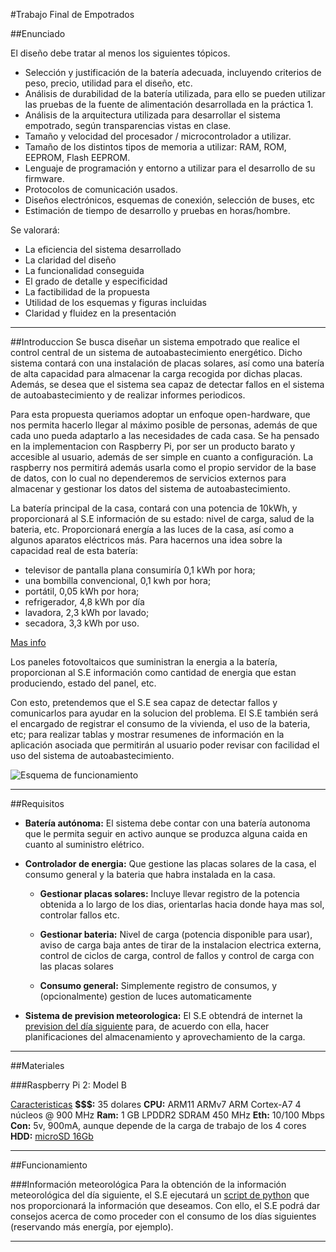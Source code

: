 #Trabajo Final de Empotrados

##Enunciado

El diseño debe tratar al menos los siguientes tópicos.

* Selección y justificación de la batería adecuada, incluyendo criterios de peso, precio, utilidad para el diseño, etc.
* Análisis de durabilidad de la batería utilizada, para ello se pueden utilizar las pruebas de la fuente de alimentación desarrollada en la práctica 1.
* Análisis de la arquitectura utilizada para desarrollar el sistema empotrado, según transparencias vistas en clase.
* Tamaño y velocidad del procesador / microcontrolador a utilizar.
* Tamaño de los distintos tipos de memoria a utilizar: RAM, ROM, EEPROM, Flash EEPROM.
* Lenguaje de programación y entorno a utilizar para el desarrollo de su firmware.
* Protocolos de comunicación usados.
* Diseños electrónicos, esquemas de conexión, selección de buses, etc
* Estimación de tiempo de desarrollo y pruebas en horas/hombre.

Se valorará:

* La eficiencia del sistema desarrollado
* La claridad del diseño
* La funcionalidad conseguida
* El grado de detalle y especificidad
* La factibilidad de la propuesta
* Utilidad de los esquemas y figuras incluidas
* Claridad y fluidez en la presentación

------------------------

##Introduccion
Se busca diseñar un sistema empotrado que realice el control central de un sistema de autoabastecimiento energético. Dicho sistema contará con una instalación de placas solares, así como una batería de alta capacidad para almacenar la carga recogida por dichas placas. Además, se desea que el sistema sea capaz de detectar fallos en el sistema de autoabastecimiento y de realizar informes periodicos.

Para esta propuesta queriamos adoptar un enfoque open-hardware, que nos permita hacerlo llegar al máximo posible de personas, además de que cada uno pueda adaptarlo a las necesidades de cada casa. Se ha pensado en la implementacion con Raspberry Pi, por ser un producto barato y accesible al usuario, además de ser simple en cuanto a configuración. La raspberry nos permitirá además usarla como el propio servidor de la base de datos, con lo cual no dependeremos de servicios externos para almacenar y gestionar los datos del sistema de autoabastecimiento. 

La batería principal de la casa, contará con una potencia de 10kWh, y proporcionará al S.E información de su estado: nivel de carga, salud de la bateria, etc. Proporcionará energía a las luces de la casa, así como a algunos aparatos eléctricos más. Para hacernos una idea sobre la capacidad real de esta batería:

* televisor de pantalla plana consumiría 0,1 kWh por hora;
* una bombilla convencional, 0,1 kwh por hora;
* portátil, 0,05 kWh por hora;
* refrigerador, 4,8 kWh por día
* lavadora, 2,3 kWh por lavado;
* secadora, 3,3 kWh por uso.

[Mas info][Tesla-bat]

Los paneles fotovoltaicos que suministran la energia a la batería, proporcionan al S.E información como cantidad de energia que estan produciendo, estado del panel, etc.

Con esto, pretendemos que el S.E sea capaz de detectar fallos y comunicarlos para ayudar en la solucion del problema. El S.E también será el encargado de registrar el consumo de la vivienda, el uso de la bateria, etc; para realizar tablas y mostrar resumenes de información en la aplicación asociada que permitirán al usuario poder revisar con facilidad el uso del sistema de autoabastecimiento.

![Esquema de funcionamiento][EsquemaFuncionamiento]

------------------------

##Requisitos
* **Batería autónoma:** El sistema debe contar con una batería autonoma que le permita seguir en activo aunque se produzca alguna caida en cuanto al suministro elétrico. 

* **Controlador de energia:** Que gestione las placas solares de la casa, el consumo general y la bateria que habra instalada en la casa.

    * **Gestionar placas solares:** Incluye llevar registro de la potencia obtenida a lo largo de los dias, orientarlas hacia donde haya mas sol, controlar fallos etc.

    * **Gestionar bateria:** Nivel de carga (potencia disponible para usar), aviso de carga baja antes de tirar de la instalacion electrica externa, control de ciclos de carga, control de fallos y control de carga con las placas solares

    * **Consumo general:** Simplemente registro de consumos, y (opcionalmente) gestion de luces automaticamente

* **Sistema de prevision meteorologica:** El S.E obtendrá de internet la [prevision del día siguiente][info-meteo] para, de acuerdo con ella, hacer planificaciones del almacenamiento y aprovechamiento de la carga.

------------------------

##Materiales

###Raspberry Pi 2: Model B

[Caracteristicas][Rasp2B]
**$$$:** 35 dolares
**CPU:** ARM11 ARMv7 ARM Cortex-A7 4 núcleos @ 900 MHz 
**Ram:** 1 GB LPDDR2 SDRAM 450 MHz 
**Eth:** 10/100 Mbps 
**Con:** 5v, 900mA, aunque depende de la carga de trabajo de los 4 cores 
**HDD:** [microSD 16Gb][microSD] 

------------------------

##Funcionamiento

###Información meteorológica
Para la obtención de la información meteorológica del día siguiente, el S.E ejecutará un [script de python][script-meteo] que nos proporcionará la información que deseamos. Con ello, el S.E podrá dar consejos acerca de como proceder con el consumo de los días siguientes (reservando más energía, por ejemplo).



-------------------------------------------------------------------------------------------------------------------------------------------------

[Tesla-bat]: http://faircompanies.com/blogs/view/tesla-powerwall-una-bateria-domestica-entre-casa-y-el-coche/
[EsquemaFuncionamiento]: https://github.com/AndresCidoncha/Sistemas-Empotrados/blob/master/Trabajo%20Final/EsquemaFinal.png?raw=true
[info-meteo]: http://www.eltiempo.tv/Santa-Cruz-de-Tenerife/Santa-Cruz-de-Tenerife.html
[Rasp2B]: http://www.xatakahome.com/trucos-y-bricolaje-smart/probamos-la-nueva-raspberry-pi-2-a-fondo
[microSD]: http://www.amazon.es/Samsung-Evo-MB-SP16D-EU-Tarjeta/dp/B00J4G88ZU/ref=sr_1_6?s=electronics-accessories&ie=UTF8&qid=1452540757&sr=1-6&keywords=sd+clase+10
[script-meteo]: https://github.com/AndresCidoncha/Sistemas-Empotrados/blob/master/Trabajo%20Final/get-meteo.py
